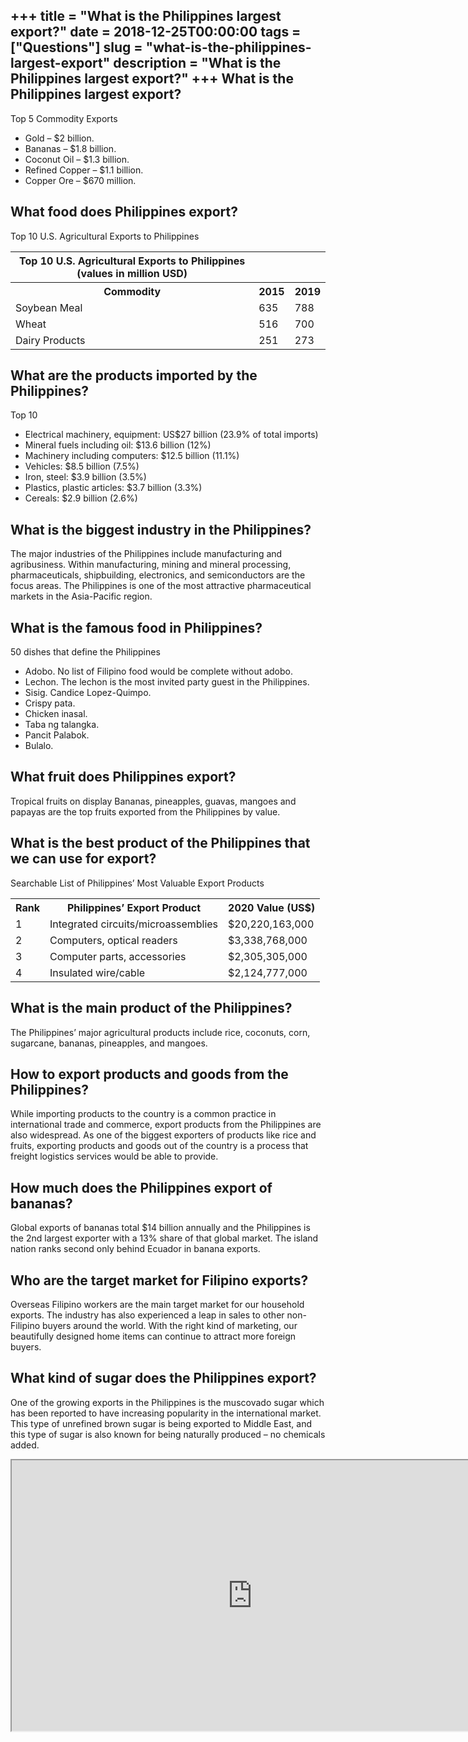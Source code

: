 +++
title = "What is the Philippines largest export?"
date = 2018-12-25T00:00:00
tags = ["Questions"]
slug = "what-is-the-philippines-largest-export"
description = "What is the Philippines largest export?"
+++
What is the Philippines largest export?
---------------------------------------

Top 5 Commodity Exports

- Gold – $2 billion.
- Bananas – $1.8 billion.
- Coconut Oil – $1.3 billion.
- Refined Copper – $1.1 billion.
- Copper Ore – $670 million.

What food does Philippines export?
----------------------------------

Top 10 U.S. Agricultural Exports to Philippines

<table><tr><th>Top 10 U.S. Agricultural Exports to Philippines (values in million USD)</th></tr><tr><th>Commodity</th><th>2015</th><th>2019</th></tr><tr><td>Soybean Meal</td><td>635</td><td>788</td></tr><tr><td>Wheat</td><td>516</td><td>700</td></tr><tr><td>Dairy Products</td><td>251</td><td>273</td></tr></table>

What are the products imported by the Philippines?
--------------------------------------------------

Top 10

- Electrical machinery, equipment: US$27 billion (23.9% of total imports)
- Mineral fuels including oil: $13.6 billion (12%)
- Machinery including computers: $12.5 billion (11.1%)
- Vehicles: $8.5 billion (7.5%)
- Iron, steel: $3.9 billion (3.5%)
- Plastics, plastic articles: $3.7 billion (3.3%)
- Cereals: $2.9 billion (2.6%)

What is the biggest industry in the Philippines?
------------------------------------------------

The major industries of the Philippines include manufacturing and agribusiness. Within manufacturing, mining and mineral processing, pharmaceuticals, shipbuilding, electronics, and semiconductors are the focus areas. The Philippines is one of the most attractive pharmaceutical markets in the Asia-Pacific region.

What is the famous food in Philippines?
---------------------------------------

50 dishes that define the Philippines

- Adobo. No list of Filipino food would be complete without adobo.
- Lechon. The lechon is the most invited party guest in the Philippines.
- Sisig. Candice Lopez-Quimpo.
- Crispy pata.
- Chicken inasal.
- Taba ng talangka.
- Pancit Palabok.
- Bulalo.

What fruit does Philippines export?
-----------------------------------

Tropical fruits on display Bananas, pineapples, guavas, mangoes and papayas are the top fruits exported from the Philippines by value.

What is the best product of the Philippines that we can use for export?
-----------------------------------------------------------------------

Searchable List of Philippines’ Most Valuable Export Products

<table><tr><th>Rank</th><th>Philippines’ Export Product</th><th>2020 Value (US$)</th></tr><tr><td>1</td><td>Integrated circuits/microassemblies</td><td>$20,220,163,000</td></tr><tr><td>2</td><td>Computers, optical readers</td><td>$3,338,768,000</td></tr><tr><td>3</td><td>Computer parts, accessories</td><td>$2,305,305,000</td></tr><tr><td>4</td><td>Insulated wire/cable</td><td>$2,124,777,000</td></tr></table>

What is the main product of the Philippines?
--------------------------------------------

The Philippines’ major agricultural products include rice, coconuts, corn, sugarcane, bananas, pineapples, and mangoes.

How to export products and goods from the Philippines?
------------------------------------------------------

While importing products to the country is a common practice in international trade and commerce, export products from the Philippines are also widespread. As one of the biggest exporters of products like rice and fruits, exporting products and goods out of the country is a process that freight logistics services would be able to provide.

How much does the Philippines export of bananas?
------------------------------------------------

Global exports of bananas total $14 billion annually and the Philippines is the 2nd largest exporter with a 13% share of that global market. The island nation ranks second only behind Ecuador in banana exports.

Who are the target market for Filipino exports?
-----------------------------------------------

Overseas Filipino workers are the main target market for our household exports. The industry has also experienced a leap in sales to other non-Filipino buyers around the world. With the right kind of marketing, our beautifully designed home items can continue to attract more foreign buyers.

What kind of sugar does the Philippines export?
-----------------------------------------------

One of the growing exports in the Philippines is the muscovado sugar which has been reported to have increasing popularity in the international market. This type of unrefined brown sugar is being exported to Middle East, and this type of sugar is also known for being naturally produced – no chemicals added.

<iframe allow="accelerometer; autoplay; clipboard-write; encrypted-media; gyroscope; picture-in-picture" allowfullscreen="" class="__youtube_prefs__  epyt-is-override  no-lazyload" data-no-lazy="1" data-origheight="433" data-origwidth="770" data-skipgform_ajax_framebjll="" height="433" id="_ytid_80569" loading="lazy" src="https://www.youtube.com/embed/z_5PbUd6AoQ?enablejsapi=1&autoplay=0&cc_load_policy=0&cc_lang_pref=&iv_load_policy=1&loop=0&modestbranding=0&rel=1&fs=1&playsinline=0&autohide=2&theme=dark&color=red&controls=1&" title="YouTube player" width="770"></iframe>